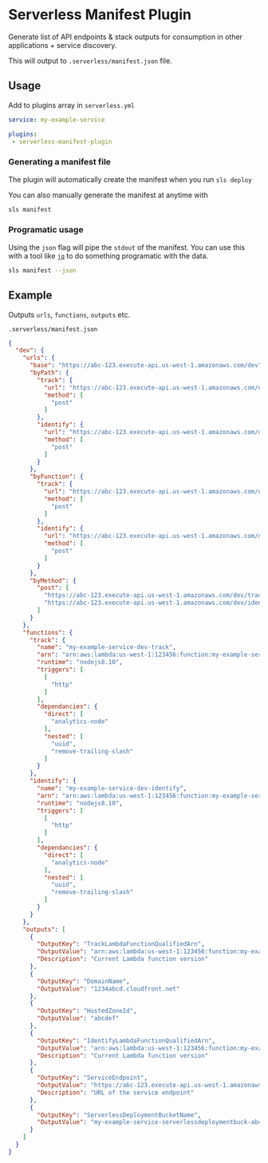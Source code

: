 # Serverless Manifest Plugin

Generate list of API endpoints & stack outputs for consumption in other applications + service discovery.

This will output to `.serverless/manifest.json` file.

## Usage

Add to plugins array in `serverless.yml`

```yml
service: my-example-service

plugins:
 - serverless-manifest-plugin
```

### Generating a manifest file

The plugin will automatically create the manifest when you run `sls deploy`

You can also manually generate the manifest at anytime with

```bash
sls manifest
```

### Programatic usage

Using the `json` flag will pipe the `stdout` of the manifest. You can use this with a tool like [`jq`](https://stedolan.github.io/jq/) to do something programatic with the data.

```bash
sls manifest --json
```

## Example

Outputs `urls`, `functions`, `outputs` etc.

`.serverless/manifest.json`

```json
{
  "dev": {
    "urls": {
      "base": "https://abc-123.execute-api.us-west-1.amazonaws.com/dev",
      "byPath": {
        "track": {
          "url": "https://abc-123.execute-api.us-west-1.amazonaws.com/dev/track",
          "method": [
            "post"
          ]
        },
        "identify": {
          "url": "https://abc-123.execute-api.us-west-1.amazonaws.com/dev/identify",
          "method": [
            "post"
          ]
        }
      },
      "byFunction": {
        "track": {
          "url": "https://abc-123.execute-api.us-west-1.amazonaws.com/dev/track",
          "method": [
            "post"
          ]
        },
        "identify": {
          "url": "https://abc-123.execute-api.us-west-1.amazonaws.com/dev/identify",
          "method": [
            "post"
          ]
        }
      },
      "byMethod": {
        "post": [
          "https://abc-123.execute-api.us-west-1.amazonaws.com/dev/track",
          "https://abc-123.execute-api.us-west-1.amazonaws.com/dev/identify"
        ]
      }
    },
    "functions": {
      "track": {
        "name": "my-example-service-dev-track",
        "arn": "arn:aws:lambda:us-west-1:123456:function:my-example-service-dev-track:3",
        "runtime": "nodejs8.10",
        "triggers": [
          [
            "http"
          ]
        ],
        "dependancies": {
          "direct": [
            "analytics-node"
          ],
          "nested": [
            "uuid",
            "remove-trailing-slash"
          ]
        }
      },
      "identify": {
        "name": "my-example-service-dev-identify",
        "arn": "arn:aws:lambda:us-west-1:123456:function:my-example-service-dev-identify:3",
        "runtime": "nodejs8.10",
        "triggers": [
          [
            "http"
          ]
        ],
        "dependancies": {
          "direct": [
            "analytics-node"
          ],
          "nested": [
            "uuid",
            "remove-trailing-slash"
          ]
        }
      }
    },
    "outputs": [
      {
        "OutputKey": "TrackLambdaFunctionQualifiedArn",
        "OutputValue": "arn:aws:lambda:us-west-1:123456:function:my-example-service-dev-track:3",
        "Description": "Current Lambda function version"
      },
      {
        "OutputKey": "DomainName",
        "OutputValue": "1234abcd.cloudfront.net"
      },
      {
        "OutputKey": "HostedZoneId",
        "OutputValue": "abcdef"
      },
      {
        "OutputKey": "IdentifyLambdaFunctionQualifiedArn",
        "OutputValue": "arn:aws:lambda:us-west-1:123456:function:my-example-service-dev-identify:3",
        "Description": "Current Lambda function version"
      },
      {
        "OutputKey": "ServiceEndpoint",
        "OutputValue": "https://abc-123.execute-api.us-west-1.amazonaws.com/dev",
        "Description": "URL of the service endpoint"
      },
      {
        "OutputKey": "ServerlessDeploymentBucketName",
        "OutputValue": "my-example-service-serverlessdeploymentbuck-abc123"
      }
    ]
  }
}
```
